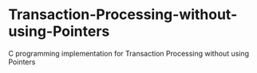 # Transaction-Processing-without-using-Pointers
C programming implementation for Transaction Processing without using Pointers
